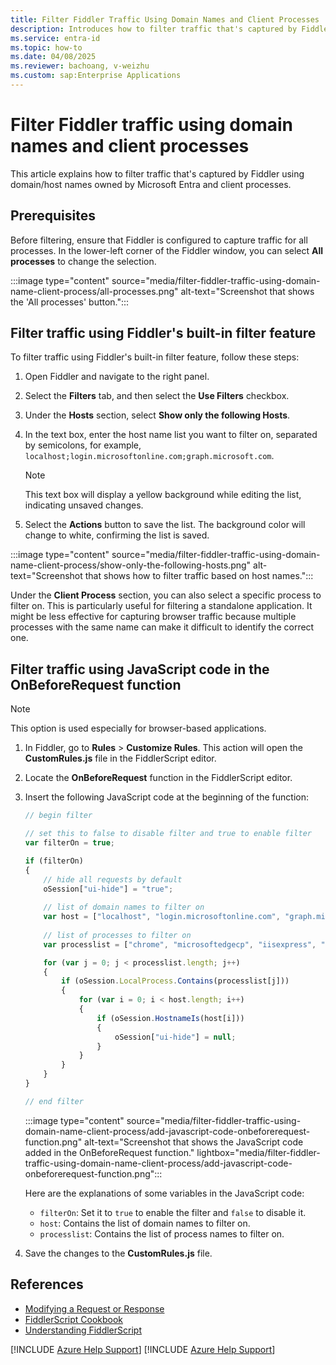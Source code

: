 ```yaml
---
title: Filter Fiddler Traffic Using Domain Names and Client Processes
description: Introduces how to filter traffic that's captured by Fiddler using domain/host names owned by Microsoft Entra and client processes.
ms.service: entra-id
ms.topic: how-to
ms.date: 04/08/2025
ms.reviewer: bachoang, v-weizhu
ms.custom: sap:Enterprise Applications
---
```

# Filter Fiddler traffic using domain names and client processes

This article explains how to filter traffic that's captured by Fiddler using domain/host names owned by Microsoft Entra and client processes.

## Prerequisites

Before filtering, ensure that Fiddler is configured to capture traffic for all processes. In the lower-left corner of the Fiddler window, you can select **All processes** to change the selection.

 :::image type="content" source="media/filter-fiddler-traffic-using-domain-name-client-process/all-processes.png" alt-text="Screenshot that shows the 'All processes' button.":::

## Filter traffic using Fiddler's built-in filter feature

To filter traffic using Fiddler's built-in filter feature, follow these steps:

1. Open Fiddler and navigate to the right panel.
2. Select the **Filters** tab, and then select the **Use Filters** checkbox.
3. Under the **Hosts** section, select **Show only the following Hosts**.
4. In the text box, enter the host name list you want to filter on, separated by semicolons, for example, `localhost;login.microsoftonline.com;graph.microsoft.com`.

    > [!NOTE]
    > This text box will display a yellow background while editing the list, indicating unsaved changes.
5. Select the **Actions** button to save the list. The background color will change to white, confirming the list is saved.

 :::image type="content" source="media/filter-fiddler-traffic-using-domain-name-client-process/show-only-the-following-hosts.png" alt-text="Screenshot that shows how to filter traffic based on host names.":::

Under the **Client Process** section, you can also select a specific process to filter on. This is particularly useful for filtering a standalone application. It might be less effective for capturing browser traffic because multiple processes with the same name can make it difficult to identify the correct one.

## Filter traffic using JavaScript code in the OnBeforeRequest function

> [!NOTE]
> This option is used especially for browser-based applications.

1. In Fiddler, go to **Rules** > **Customize Rules**. This action will open the **CustomRules.js** file in the FiddlerScript editor.
2. Locate the **OnBeforeRequest** function in the FiddlerScript editor.
3. Insert the following JavaScript code at the beginning of the function:

    ```javascript
    // begin filter
    
    // set this to false to disable filter and true to enable filter
    var filterOn = true;
    
    if (filterOn)
    {
        // hide all requests by default
        oSession["ui-hide"] = "true";
        
        // list of domain names to filter on
        var host = ["localhost", "login.microsoftonline.com", "graph.microsoft.com"];
        
        // list of processes to filter on
        var processlist = ["chrome", "microsoftedgecp", "iisexpress", "powershell"];
    
        for (var j = 0; j < processlist.length; j++)
        {
            if (oSession.LocalProcess.Contains(processlist[j]))
            {
                for (var i = 0; i < host.length; i++)
                {
                    if (oSession.HostnameIs(host[i]))
                    {
                        oSession["ui-hide"] = null;
                    }
                }
            }
        }
    }
    
    // end filter
    ```

    :::image type="content" source="media/filter-fiddler-traffic-using-domain-name-client-process/add-javascript-code-onbeforerequest-function.png" alt-text="Screenshot that shows the JavaScript code added in the OnBeforeRequest function." lightbox="media/filter-fiddler-traffic-using-domain-name-client-process/add-javascript-code-onbeforerequest-function.png":::

    Here are the explanations of some variables in the JavaScript code:

    - `filterOn`: Set it to `true` to enable the filter and `false` to disable it.
    - `host`: Contains the list of domain names to filter on.
    - `processlist`: Contains the list of process names to filter on.

4. Save the changes to the **CustomRules.js** file.

## References

- [Modifying a Request or Response](http://docs.telerik.com/fiddler/KnowledgeBase/FiddlerScript/ModifyRequestOrResponse)
- [FiddlerScript Cookbook](http://fiddlerbook.com/Fiddler/dev/ScriptSamples.asp)
- [Understanding FiddlerScript](https://www.telerik.com/blogs/understanding-fiddlerscript)

[!INCLUDE [Azure Help Support](../../../includes/third-party-disclaimer.md)]
[!INCLUDE [Azure Help Support](../../../includes/azure-help-support.md)]